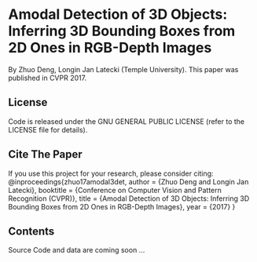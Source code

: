 # Amodal Detection of 3D Objects: Inferring 3D Bounding Boxes from 2D Ones in RGB-Depth Images

By Zhuo Deng, Longin Jan Latecki (Temple University).
This paper was published in CVPR 2017.

## License 

Code is released under the GNU GENERAL PUBLIC LICENSE (refer to the LICENSE file for details).

## Cite The Paper
If you use this project for your research, please consider citing:
@inproceedings{zhuo17amodal3det,
 author = {Zhuo Deng and Longin Jan Latecki},
 booktitle = {Conference on Computer Vision and Pattern Recognition (CVPR)},
 title = {Amodal Detection of 3D Objects: Inferring 3D Bounding Boxes from 2D Ones in RGB-Depth Images},
 year = {2017}
}


## Contents
Source Code and data are coming soon ...
